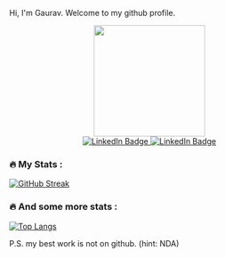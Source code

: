 
Hi, I'm Gaurav.
Welcome to my github profile.


<div id="header" align="center">
  <img src="https://i.giphy.com/media/v1.Y2lkPTc5MGI3NjExN2Rlem50emV6MWR6aWUxN20yYTViY2o1eXFiMDY5eml0NDF5YThrYiZlcD12MV9pbnRlcm5hbF9naWZfYnlfaWQmY3Q9Zw/CuuSHzuc0O166MRfjt/giphy.gif" width="200"/>
</div>


<div id="badges" align="center">
  <a href="https://www.linkedin.com/in/gaurav-warad/">
    <img src="https://img.shields.io/badge/LinkedIn-blue?style=for-the-badge&logo=linkedin&logoColor=white" alt="LinkedIn Badge"/>
  </a>
  <a href="https://www.discordapp.com/users/gauravw/">
    <img src="https://img.shields.io/badge/Discord-blue?style=for-the-badge&logo=discord&logoColor=white" alt="LinkedIn Badge"/>
  </a>

  
</div>

### :fire: My Stats :
[![GitHub Streak](https://streak-stats.demolab.com/?user=gauravwarad)](https://git.io/streak-stats)


### :fire: And some more stats :
[![Top Langs](https://github-readme-stats.vercel.app/api/top-langs/?username=gauravwarad&layout=compact&theme=vision-friendly-dark)](https://github.com/anuraghazra/github-readme-stats)

P.S. my best work is not on github. (hint: NDA)

<div align="center">
    <img src="https://komarev.com/ghpvc/?username=gauravwarad&style=flat-square&color=blue" alt=""/>
</div>


